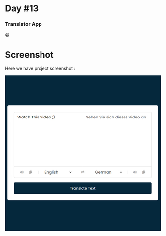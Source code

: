 # Day #13

### Translator App

 😁

# Screenshot
Here we have project screenshot :

![screenshot](screenshot.jpg)
